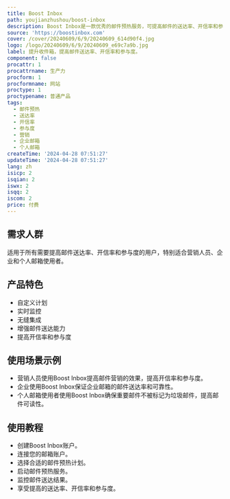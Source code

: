 ```yaml
---
title: Boost Inbox
path: youjianzhushou/boost-inbox
description: Boost Inbox是一款优秀的邮件预热服务，可提高邮件的送达率、开信率和参与度。通过定制计划、实时监控和无缝集成，提供最佳的邮件预热体验。
source: 'https://boostinbox.com'
cover: /cover/20240609/6/9/20240609_614d90f4.jpg
logo: /logo/20240609/6/9/20240609_e69c7a9b.jpg
label: 提升收件箱，提高邮件送达率、开信率和参与度。
component: false
procattr: 1
procattrname: 生产力
procform: 1
procformname: 网站
proctype: 1
proctypename: 普通产品
tags:
  - 邮件预热
  - 送达率
  - 开信率
  - 参与度
  - 营销
  - 企业邮箱
  - 个人邮箱
createTime: '2024-04-28 07:51:27'
updateTime: '2024-04-28 07:51:27'
lang: zh
isicp: 2
isqian: 2
iswx: 2
isqq: 2
iscom: 2
price: 付费
---
```




## 需求人群
适用于所有需要提高邮件送达率、开信率和参与度的用户，特别适合营销人员、企业和个人邮箱使用者。

## 产品特色
* 自定义计划
* 实时监控
* 无缝集成
* 增强邮件送达能力
* 提高开信率和参与度

## 使用场景示例
* 营销人员使用Boost Inbox提高邮件营销的效果，提高开信率和参与度。
* 企业使用Boost Inbox保证企业邮箱的邮件送达率和可靠性。
* 个人邮箱使用者使用Boost Inbox确保重要邮件不被标记为垃圾邮件，提高邮件可读性。

## 使用教程
* 创建Boost Inbox账户。
* 连接您的邮箱账户。
* 选择合适的邮件预热计划。
* 启动邮件预热服务。
* 监控邮件送达结果。
* 享受提高的送达率、开信率和参与度。

  
